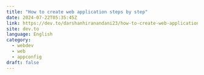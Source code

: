 ```yaml
---
title: "How to create web application steps by step"
date: 2024-07-22T05:35:45Z
link: https://dev.to/darshanhiranandani23/how-to-create-web-application-steps-by-step-4bbn?utm_medium=RSS&utm_source=news.12bit.vn
site: dev.to
language: English
category:
  - webdev
  - web
  - appconfig
draft: false
---
```

